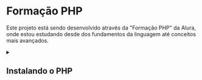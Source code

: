 # Formação PHP

Este projeto está sendo desenvolvido através da "Formação PHP" da Alura, 
onde estou estudando desde dos fundamentos da linguagem até conceitos mais avançados.

<details>
  <summary>
    <h2> Instalando o PHP </h2>
  </summary>
  
  - Para executar um código em PHP o seu interpretador precisa ser instalado antes
  - Site para download do PHP é: https://www.php.net/downloads.php
  - Adicione a pasta PHP na variável de ambiente PATH (Caso esteja utilizando Windows)
  - Renomeie o arquivo <code>php.ini-development</code> para <code>php.ini</code>
  - Após instalação abre um terminal e digite o comando: php -v(Se exibir a versão do PHP é porque a instalação foi realizada com sucesso)

  **OBS: Em todas as plataformas ainda existe a possibilidade de você baixar o código fonte do PHP e compilá-lo em sua máquina. 
  Isso te dá um controle maior sobre quais extensões do PHP estarão habilitadas, em qual diretório os arquivos ficarão, dentre outras vantagens. 
  Por ser um processo relativamente complicado e propenso a erros, recomendo que você conheça essa abordagem quando já estiver mais confiante com 
  a linguagem para não perder o foco agora no início.**

</details>




